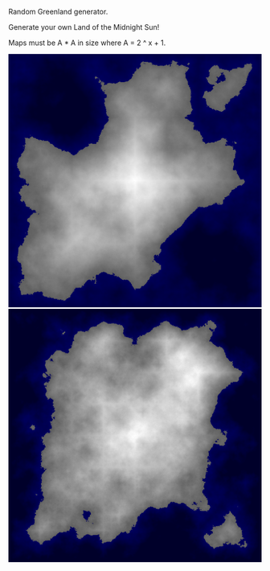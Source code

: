 Random Greenland generator.

Generate your own Land of the Midnight Sun!

Maps must be A * A in size where A = 2 ^ x + 1.

![Screenshot](scrots/2017-08-19-074806_513x513_scrot.png)
![Screenshot](scrots/2017-08-19-075010_513x513_scrot.png)
